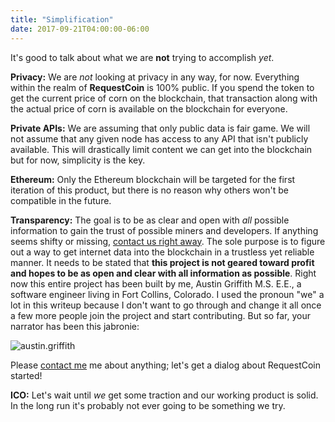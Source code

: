 ```yaml
---
title: "Simplification"
date: 2017-09-21T04:00:00-06:00
---
```


It's good to talk about what we are **not** trying to accomplish *yet*.

**Privacy:** We are *not* looking at privacy in any way, for now. Everything within the realm of **RequestCoin** is 100% public. If you spend the token to get the current price of corn on the blockchain, that transaction along with the actual price of corn is available on the blockchain for everyone.

**Private APIs:** We are assuming that only public data is fair game. We will not assume that any given node has access to any API that isn't publicly available. This will drastically limit content we can get into the blockchain but for now, simplicity is the key.

**Ethereum:** Only the Ethereum blockchain will be targeted for the first iteration of this product, but there is no reason why others won't be compatible in the future.

**Transparency:** The goal is to be as clear and open with *all* possible information to gain the trust of possible miners and developers. If anything seems shifty or missing, [contact us right away](/contact). The sole purpose is to figure out a way to get internet data into the blockchain in a trustless yet reliable manner. It needs to be stated that **this project is not geared toward profit and hopes to be as open and clear with all information as possible**. Right now this entire project has been built by me, Austin Griffith M.S. E.E., a software engineer living in Fort Collins, Colorado. I used the pronoun "we" a lot in this writeup because I don't want to go through and change it all once a few more people join the project and start contributing. But so far, your narrator has been this jabronie:

![austin.griffith](http://s3.amazonaws.com/rqcassets/austin.griffith.png)

Please [contact me](/contact) me about anything; let's get a dialog about RequestCoin started!

**ICO:** Let's wait until *we* get some traction and our working product is solid. In the long run it's probably not ever going to be something we try.

